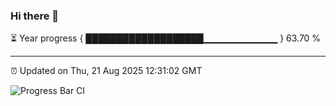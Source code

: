 ### Hi there 👋

⏳ Year progress { ███████████████████▁▁▁▁▁▁▁▁▁▁▁ } 63.70 %

---

⏰ Updated on Thu, 21 Aug 2025 12:31:02 GMT

![Progress Bar CI](https://github.com/liununu/liununu/workflows/Progress%20Bar%20CI/badge.svg)
